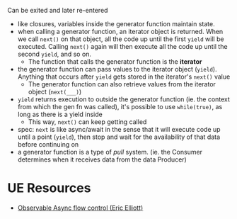 
Can be exited and later re-entered
- like closures, variables inside the generator function maintain state.
- when calling a generator function, an iterator object is returned. When we call `next()` on that object, all the code up until the first `yield` will be executed. Calling `next()` again will then execute all the code up until the second `yield`, and so on.
	- The function that calls the generator function is the **iterator**
- the generator function can pass values to the iterator object (`yield`). Anything that occurs after `yield` gets stored in the iterator's `next()` value
	- The generator function can also retrieve values from the iterator object (`next(___)`)
- `yield` returns execution to outside the generator function (ie. the context from which the gen fn was called), it's possible to use `while(true)`, as long as there is a yield inside
	- This way, `next()` can keep getting called
- spec: `next` is like async/await in the sense that it will execute code up until a point (`yield`), then stop and wait for the availability of that data before continuing on
- a generator function is a type of *pull* system. (ie. the Consumer determines when it receives data from the data Producer)

# UE Resources
- [Observable Async flow control (Eric Elliott)](https://medium.com/javascript-scene/the-hidden-power-of-es6-generators-observable-async-flow-control-cfa4c7f31435)
